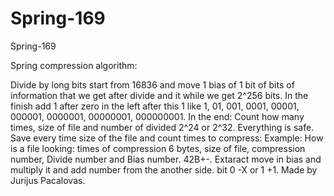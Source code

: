 # Spring-169
Spring-169

Spring compression algorithm:


Divide by long bits start from 16836 and move 1 bias of 1 bit of bits of information that we get after divide and it while we get 2^256 bits. In the finish add 1 after zero in the left after this 1 like 1, 01, 001, 0001, 00001, 000001, 0000001, 00000001, 000000001. In the end: Count how many times, size of file and number of divided 2^24 or 2^32. Everything is safe. Save every time size of the file and count times to compress: Example: How is a file looking: times of compression 6 bytes, size of file, compression number, Divide number and Bias number. 42B+-. Extaract move in bias and multiply it and add number from the another side. bit 0 -X or 1 +1. Made by Jurijus Pacalovas.






